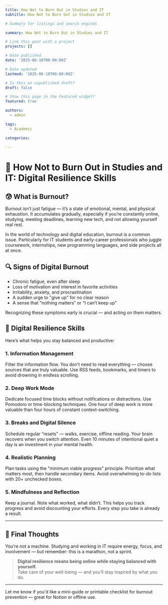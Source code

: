```yaml
---
title: How Not to Burn Out in Studies and IT
subtitle: How Not to Burn Out in Studies and IT

# Summary for listings and search engines

summary: How Not to Burn Out in Studies and IT

# Link this post with a project
projects: []

# Date published
date: '2025-06-10T00:00:00Z'

# Date updated
lastmod: '2025-06-10T00:00:00Z'

# Is this an unpublished draft?
draft: false

# Show this page in the Featured widget?
featured: true

authors:
  - admin

tags:
  - Academic

categories:
  
---
```


# 🔋 How Not to Burn Out in Studies and IT: Digital Resilience Skills

## 😰 What is Burnout?

Burnout isn’t just fatigue — it’s a state of emotional, mental, and physical exhaustion. It accumulates gradually, especially if you’re constantly online, studying, meeting deadlines, learning new tech, and not allowing yourself real rest.

In the world of technology and digital education, burnout is a common issue. Particularly for IT students and early-career professionals who juggle coursework, internships, new programming languages, and side projects all at once.

## 🔍 Signs of Digital Burnout

- Chronic fatigue, even after sleep  
- Loss of motivation and interest in favorite activities  
- Irritability, anxiety, and procrastination  
- A sudden urge to "give up" for no clear reason  
- A sense that “nothing matters” or “I can’t keep up”

Recognizing these symptoms early is crucial — and acting on them matters.

## 🧠 Digital Resilience Skills

Here’s what helps you stay balanced and productive:

### 1. **Information Management**

Filter the information flow. You don’t need to read everything — choose sources that are truly valuable. Use RSS feeds, bookmarks, and timers to avoid drowning in endless scrolling.

### 2. **Deep Work Mode**

Dedicate focused time blocks without notifications or distractions. Use Pomodoro or time-blocking techniques. One hour of deep work is more valuable than four hours of constant context-switching.

### 3. **Breaks and Digital Silence**

Schedule regular “resets” — walks, exercise, offline reading. Your brain recovers when you switch attention. Even 10 minutes of intentional quiet a day is an investment in your mental health.

### 4. **Realistic Planning**

Plan tasks using the "minimum viable progress" principle. Prioritize what matters most, then handle secondary items. Avoid overwhelming to-do lists with 20+ unchecked boxes.

### 5. **Mindfulness and Reflection**

Keep a journal. Note what worked, what didn’t. This helps you track progress and avoid discounting your efforts. Every step you take is already a result.

---

## 🌱 Final Thoughts

You’re not a machine. Studying and working in IT require energy, focus, and involvement — but remember: this is a marathon, not a sprint.  

> **Digital resilience means being online while staying balanced with yourself.**  
> Take care of your well-being — and you’ll stay inspired by what you do.

---

Let me know if you'd like a mini-guide or printable checklist for burnout prevention — great for Notion or offline use.

